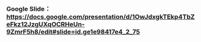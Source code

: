 ### Google Slide：https://docs.google.com/presentation/d/1OwJdxgkTEkp4TbZeFkz12JzgUXqOCRHeUn-9ZmrF5h8/edit#slide=id.ge1e98417e4_2_75